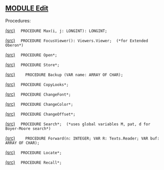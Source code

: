 
## [MODULE Edit](https://github.com/io-core/Edit/blob/main/Edit.Mod)

Procedures:


[(src)](https://github.com/io-core/Edit/blob/main/Edit.Mod#L36) `  PROCEDURE Max(i, j: LONGINT): LONGINT;`

[(src)](https://github.com/io-core/Edit/blob/main/Edit.Mod#L42) `  PROCEDURE FocusViewer(): Viewers.Viewer;  (*for Extended Oberon*)`

[(src)](https://github.com/io-core/Edit/blob/main/Edit.Mod#L46) `  PROCEDURE Open*;`

[(src)](https://github.com/io-core/Edit/blob/main/Edit.Mod#L66) `  PROCEDURE Store*;`

[(src)](https://github.com/io-core/Edit/blob/main/Edit.Mod#L73) `    PROCEDURE Backup (VAR name: ARRAY OF CHAR);`

[(src)](https://github.com/io-core/Edit/blob/main/Edit.Mod#L99) `  PROCEDURE CopyLooks*;`

[(src)](https://github.com/io-core/Edit/blob/main/Edit.Mod#L116) `  PROCEDURE ChangeFont*;`

[(src)](https://github.com/io-core/Edit/blob/main/Edit.Mod#L128) `  PROCEDURE ChangeColor*;`

[(src)](https://github.com/io-core/Edit/blob/main/Edit.Mod#L140) `  PROCEDURE ChangeOffset*;`

[(src)](https://github.com/io-core/Edit/blob/main/Edit.Mod#L152) `  PROCEDURE Search*;  (*uses global variables M, pat, d for Boyer-Moore search*)`

[(src)](https://github.com/io-core/Edit/blob/main/Edit.Mod#L160) `    PROCEDURE Forward(n: INTEGER; VAR R: Texts.Reader; VAR buf: ARRAY OF CHAR);`

[(src)](https://github.com/io-core/Edit/blob/main/Edit.Mod#L201) `  PROCEDURE Locate*;`

[(src)](https://github.com/io-core/Edit/blob/main/Edit.Mod#L226) `  PROCEDURE Recall*;`
